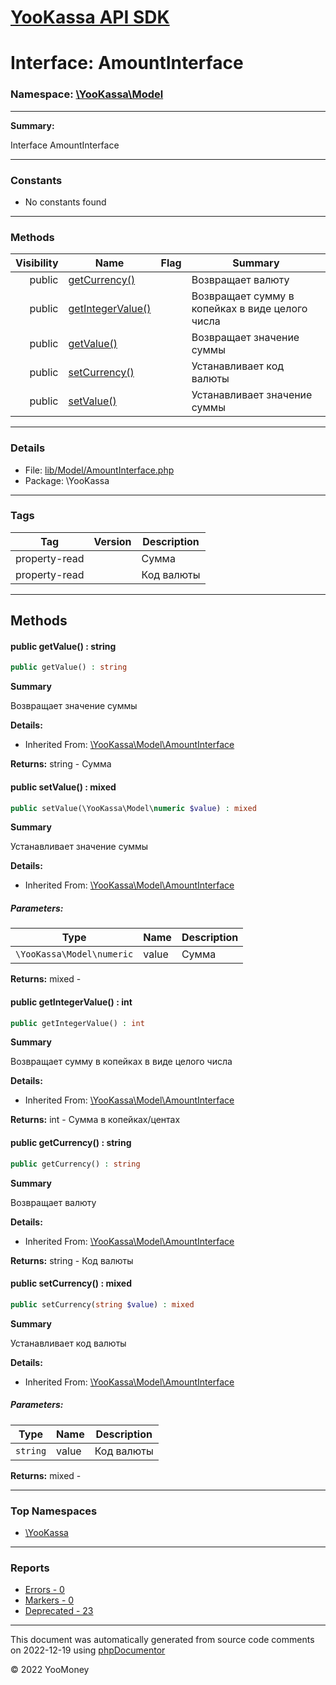 # [YooKassa API SDK](../home.md)

# Interface: AmountInterface
### Namespace: [\YooKassa\Model](../namespaces/yookassa-model.md)
---
**Summary:**

Interface AmountInterface

---
### Constants
* No constants found

---
### Methods
| Visibility | Name | Flag | Summary |
| ----------:| ---- | ---- | ------- |
| public | [getCurrency()](../classes/YooKassa-Model-AmountInterface.md#method_getCurrency) |  | Возвращает валюту |
| public | [getIntegerValue()](../classes/YooKassa-Model-AmountInterface.md#method_getIntegerValue) |  | Возвращает сумму в копейках в виде целого числа |
| public | [getValue()](../classes/YooKassa-Model-AmountInterface.md#method_getValue) |  | Возвращает значение суммы |
| public | [setCurrency()](../classes/YooKassa-Model-AmountInterface.md#method_setCurrency) |  | Устанавливает код валюты |
| public | [setValue()](../classes/YooKassa-Model-AmountInterface.md#method_setValue) |  | Устанавливает значение суммы |

---
### Details
* File: [lib/Model/AmountInterface.php](../../lib/Model/AmountInterface.php)
* Package: \YooKassa

---
### Tags
| Tag | Version | Description |
| --- | ------- | ----------- |
| property-read |  | Сумма |
| property-read |  | Код валюты |

---
## Methods
<a name="method_getValue" class="anchor"></a>
#### public getValue() : string

```php
public getValue() : string
```

**Summary**

Возвращает значение суммы

**Details:**
* Inherited From: [\YooKassa\Model\AmountInterface](../classes/YooKassa-Model-AmountInterface.md)

**Returns:** string - Сумма


<a name="method_setValue" class="anchor"></a>
#### public setValue() : mixed

```php
public setValue(\YooKassa\Model\numeric $value) : mixed
```

**Summary**

Устанавливает значение суммы

**Details:**
* Inherited From: [\YooKassa\Model\AmountInterface](../classes/YooKassa-Model-AmountInterface.md)

##### Parameters:
| Type | Name | Description |
| ---- | ---- | ----------- |
| <code lang="php">\YooKassa\Model\numeric</code> | value  | Сумма |

**Returns:** mixed - 


<a name="method_getIntegerValue" class="anchor"></a>
#### public getIntegerValue() : int

```php
public getIntegerValue() : int
```

**Summary**

Возвращает сумму в копейках в виде целого числа

**Details:**
* Inherited From: [\YooKassa\Model\AmountInterface](../classes/YooKassa-Model-AmountInterface.md)

**Returns:** int - Сумма в копейках/центах


<a name="method_getCurrency" class="anchor"></a>
#### public getCurrency() : string

```php
public getCurrency() : string
```

**Summary**

Возвращает валюту

**Details:**
* Inherited From: [\YooKassa\Model\AmountInterface](../classes/YooKassa-Model-AmountInterface.md)

**Returns:** string - Код валюты


<a name="method_setCurrency" class="anchor"></a>
#### public setCurrency() : mixed

```php
public setCurrency(string $value) : mixed
```

**Summary**

Устанавливает код валюты

**Details:**
* Inherited From: [\YooKassa\Model\AmountInterface](../classes/YooKassa-Model-AmountInterface.md)

##### Parameters:
| Type | Name | Description |
| ---- | ---- | ----------- |
| <code lang="php">string</code> | value  | Код валюты |

**Returns:** mixed - 




---

### Top Namespaces

* [\YooKassa](../namespaces/yookassa.md)

---

### Reports
* [Errors - 0](../reports/errors.md)
* [Markers - 0](../reports/markers.md)
* [Deprecated - 23](../reports/deprecated.md)

---

This document was automatically generated from source code comments on 2022-12-19 using [phpDocumentor](http://www.phpdoc.org/)

&copy; 2022 YooMoney